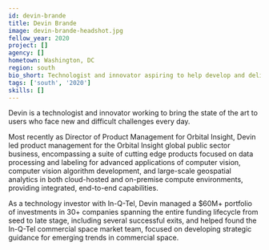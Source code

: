 ```yaml
---
id: devin-brande
title: Devin Brande
image: devin-brande-headshot.jpg
fellow_year: 2020
project: []
agency: []
hometown: Washington, DC
region: south
bio_short: Technologist and innovator aspiring to help develop and deliver the next generation of solutions to everyday users. Experienced at the intersection of venture-backed innovation and the U.S. Government.
tags: ['south', '2020']
skills: []
---
```


Devin is a technologist and innovator working to bring the state of the art to users who face new and difficult challenges every day.

Most recently as Director of Product Management for Orbital Insight, Devin led product management for the Orbital Insight global public sector business, encompassing a suite of cutting edge products focused on data processing and labeling for advanced applications of computer vision, computer vision algorithm development, and large-scale geospatial analytics in both cloud-hosted and on-premise compute environments, providing integrated, end-to-end capabilities.

As a technology investor with In-Q-Tel, Devin managed a $60M+ portfolio of investments in 30+ companies spanning the entire funding lifecycle from seed to late stage, including several successful exits, and helped found the In-Q-Tel commercial space market team, focused on developing strategic guidance for emerging trends in commercial space.
